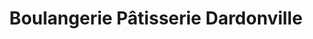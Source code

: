 ---
title: "Boulangerie Pâtisserie Dardonville"
url: /fontainebleau/boulangerie-patisserie-dardonville/
shop: Bäckerei
---